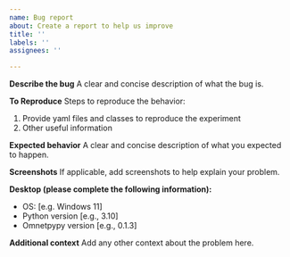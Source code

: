 ```yaml
---
name: Bug report
about: Create a report to help us improve
title: ''
labels: ''
assignees: ''

---
```


**Describe the bug**
A clear and concise description of what the bug is.

**To Reproduce**
Steps to reproduce the behavior:
1.  Provide yaml files and classes to reproduce the experiment
2. Other useful information

**Expected behavior**
A clear and concise description of what you expected to happen.

**Screenshots**
If applicable, add screenshots to help explain your problem.

**Desktop (please complete the following information):**
 - OS: [e.g. Windows 11]
 - Python version [e.g., 3.10]
 - Omnetpypy version [e.g., 0.1.3]

**Additional context**
Add any other context about the problem here.
